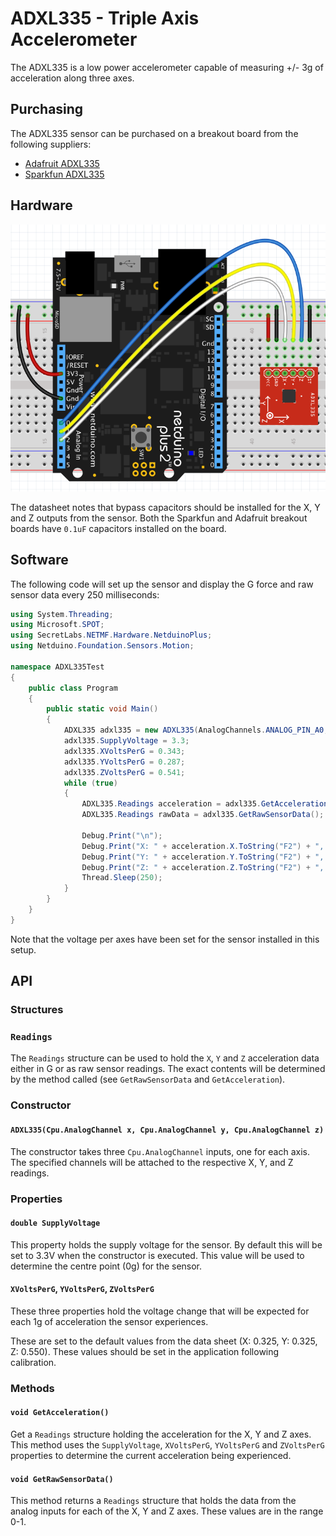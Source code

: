 # ADXL335 - Triple Axis Accelerometer

The ADXL335 is a low power accelerometer capable of measuring +/- 3g of acceleration along three axes.

## Purchasing

The ADXL335 sensor can be purchased on a breakout board from the following suppliers:

* [Adafruit ADXL335](https://www.adafruit.com/product/163)
* [Sparkfun ADXL335](https://www.sparkfun.com/products/9269)

## Hardware

![ADXL335 on Breadboard](ADXL335OnBreadboard.png)

The datasheet notes that bypass capacitors should be installed for the X, Y and Z outputs from the sensor.  Both the Sparkfun and Adafruit breakout boards have `0.1uF` capacitors installed on the board.

## Software

The following code will set up the sensor and display the G force and raw sensor data every 250 milliseconds:

```csharp
using System.Threading;
using Microsoft.SPOT;
using SecretLabs.NETMF.Hardware.NetduinoPlus;
using Netduino.Foundation.Sensors.Motion;

namespace ADXL335Test
{
    public class Program
    {
        public static void Main()
        {
            ADXL335 adxl335 = new ADXL335(AnalogChannels.ANALOG_PIN_A0, AnalogChannels.ANALOG_PIN_A1, AnalogChannels.ANALOG_PIN_A2);
            adxl335.SupplyVoltage = 3.3;
            adxl335.XVoltsPerG = 0.343;
            adxl335.YVoltsPerG = 0.287;
            adxl335.ZVoltsPerG = 0.541;
            while (true)
            {
                ADXL335.Readings acceleration = adxl335.GetAcceleration();
                ADXL335.Readings rawData = adxl335.GetRawSensorData();

                Debug.Print("\n");
                Debug.Print("X: " + acceleration.X.ToString("F2") + ", " + rawData.X.ToString("F2"));
                Debug.Print("Y: " + acceleration.Y.ToString("F2") + ", " + rawData.Y.ToString("F2"));
                Debug.Print("Z: " + acceleration.Z.ToString("F2") + ", " + rawData.Z.ToString("F2"));
                Thread.Sleep(250);
            }
        }
    }
}
```

Note that the voltage per axes have been set for the sensor installed in this setup.

## API

### Structures

### `Readings`

The `Readings` structure can be used to hold the `X`, `Y` and `Z` acceleration data either in G or as raw sensor readings.  The exact contents will be determined by the method called (see `GetRawSensorData` and `GetAcceleration`).

### Constructor

#### `ADXL335(Cpu.AnalogChannel x, Cpu.AnalogChannel y, Cpu.AnalogChannel z)`

The constructor takes three `Cpu.AnalogChannel` inputs, one for each axis.  The specified channels will be attached to the respective X, Y, and Z readings.

### Properties

#### `double SupplyVoltage`

This property holds the supply voltage for the sensor.  By default this will be set to 3.3V when the constructor is executed.  This value will be used to determine the centre point (0g) for the sensor.

#### `XVoltsPerG`, `YVoltsPerG`, `ZVoltsPerG`

These three properties hold the voltage change that will be expected for each 1g of acceleration the sensor experiences.

These are set to the default values from the data sheet (X: 0.325, Y: 0.325, Z: 0.550).  These values should be set in the application following calibration.

### Methods

#### `void GetAcceleration()`

Get a `Readings` structure holding the acceleration for the X, Y and Z axes.  This method uses the `SupplyVoltage`, `XVoltsPerG`, `YVoltsPerG` and `ZVoltsPerG` properties to determine the current acceleration being experienced.

#### `void GetRawSensorData()`

This method returns a `Readings` structure that holds the data from the analog inputs for each of the X, Y and Z axes.  These values are in the range 0-1.
